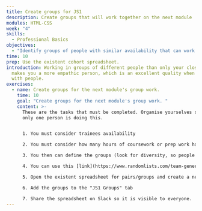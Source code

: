 ```yaml
---
title: Create groups for JS1
description: Create groups that will work together on the next module
modules: HTML-CSS
week: "4"
skills:
  - Professional Basics
objectives:
  - "Identify groups of people with similar availability that can work together "
time: 10
prep: Use the existent cohort spreadsheet.
introduction: Working in groups of different people than only your close peers
  makes you a more empathic person, which is an excellent quality when dealing
  with people.
exercises:
  - name: Create groups for the next module's group work.
    time: 10
    goal: "Create groups for the next module's group work. "
    content: >-
      These are the tasks that must be completed. Organise yourselves so not
      only one person is doing this.


      1. You must consider trainees availability

      2. You must consider how many hours of coursework or prep work has to be done in groups

      3. You then can define the groups (look for diversity, so people that haven't worked together should give it a go, ensure you don't have gendered groups, etc.)

      4. You can use this [link](https://www.randomlists.com/team-generator) to help you allocate people randomly.

      5. Open the existent spreadsheet for pairs/groups and create a new tab called "JS1 Groups". 

      6. Add the groups to the "JS1 Groups" tab

      7. Share the spreadsheet on Slack so it is visible to everyone.
---
```

